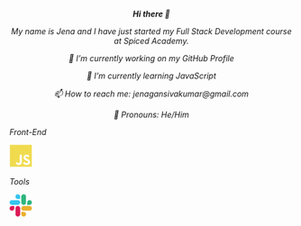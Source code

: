 <p align="middle">  <strong> <i> Hi there <i/> </strong> 👋

<p align="middle"> My name is Jena and I have just started my Full Stack Development course at Spiced Academy.

<p align="middle">  🚧 I’m currently working on my GitHub Profile
<p align="middle">  📖 I’m currently learning JavaScript
<p align="middle">  📫 How to reach me: jenagansivakumar@gmail.com
<p align="middle">  💬 Pronouns: He/Him

  
  <p align="left">
Front-End
<p align="left">
<a href="https://developer.mozilla.org/en-US/docs/Web/JavaScript" target="_blank"> <img src="https://raw.githubusercontent.com/devicons/devicon/c5378d6c2510ffa0b3e4475af95618a8048d6cf1/icons/javascript/javascript-plain.svg" alt="javascript" width="40" height="40"/> </a> 

Tools
<p align="left">
<img src="https://raw.githubusercontent.com/devicons/devicon/master/icons/slack/slack-original.svg" alt="slack" width="40" height="40"/>  
&nbsp; 

<!--
**jenagansivakumar/jenagansivakumar** is a ✨ _special_ ✨ repository because its `README.md` (this file) appears on your GitHub profile.

Here are some ideas to get you started:

# 🔭 I’m currently working on my GitHub Profile
- 🌱 I’m currently learning ...
- 👯 I’m looking to collaborate on ...
- 🤔 I’m looking for help with ...
- 💬 Ask me about ...
- 📫 How to reach me: ...
- 😄 Pronouns: ...
- ⚡ Fun fact: ...
-->
